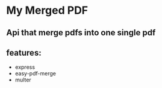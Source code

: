 # My Merged PDF

## Api that merge pdfs into one single pdf

## features:

- express
- easy-pdf-merge
- multer

